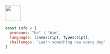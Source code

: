 ### <img src="https://media.giphy.com/media/VgCDAzcKvsR6OM0uWg/giphy.gif" width="50"> 

```javascript
const info = {
  pronouns: "he" | "him",
  languages: [Javascript, Typescript],
  challenges: "Learn something new every day"
}
```
